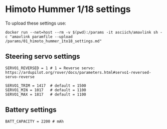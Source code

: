 # Himoto Hummer 1/18 settings

To upload these settings use:
```
docker run --net=host --rm -v $(pwd):/params -it asciich/amavlink sh -c "amavlink paramfile --upload /params/01_himoto_hummer_1to18_settings.md"
```

## Steering servo settings

```
SERVO1_REVERSED = 1 # 1 = Reverse servo: https://ardupilot.org/rover/docs/parameters.html#servo1-reversed-servo-reverse

SERVO1_TRIM = 1417  # default = 1500
SERVO1_MIN = 1017   # default = 1100
SERVO1_MAX = 1817   # default = 1100
```

## Battery settings

```
BATT_CAPACITY = 2200 # mAh
```

